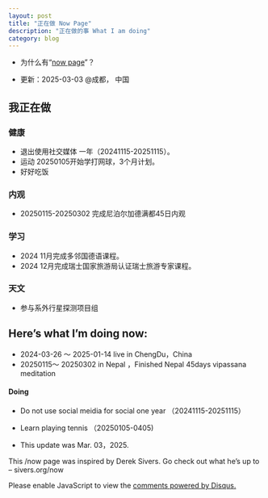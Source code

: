 ```yaml
---
layout: post
title: "正在做 Now Page"
description: "正在做的事 What I am doing"
category: blog
---
```



- 为什么有“[now page](http://nownownow.com/about)”？


- 更新：2025-03-03 @成都， 中国


## 我正在做

### 健康

- 退出使用社交媒体 一年（20241115-20251115）。
- 运动 20250105开始学打网球，3个月计划。
- 好好吃饭

### 内观

- 20250115-20250302 完成尼泊尔加德满都45日内观

### 学习
- 2024 11月完成多邻国德语课程。
- 2024 12月完成瑞士国家旅游局认证瑞士旅游专家课程。

### 天文
- 参与系外行星探测项目组
  











## Here’s what I’m doing now:


- 2024-03-26 ～ 2025-01-14    live in ChengDu，China
- 20250115～ 20250302 in Nepal ，Finished Nepal 45days vipassana meditation
 
#### Doing


- Do not use social meidia for social one year （20241115-20251115）
- Learn playing tennis （20250105-0405)




  
- This update was Mar. 03，2025.

This /now page was inspired by Derek Sivers. Go check out what he’s up to – sivers.org/now 


<div id="disqus_thread"></div>
<script>

/**
*  RECOMMENDED CONFIGURATION VARIABLES: EDIT AND UNCOMMENT THE SECTION BELOW TO INSERT DYNAMIC VALUES FROM YOUR PLATFORM OR CMS.
*  LEARN WHY DEFINING THESE VARIABLES IS IMPORTANT: https://disqus.com/admin/universalcode/#configuration-variables*/
/*
var disqus_config = function () {
this.page.url = https://violettianjie.github.io;  // Replace PAGE_URL with your page's canonical URL variable
this.page.identifier = https://violettianjie.github.io; // Replace PAGE_IDENTIFIER with your page's unique identifier variable
};
*/
(function() { // DON'T EDIT BELOW THIS LINE
var d = document, s = d.createElement('script');
s.src = 'https://https-violettianjie-github-io-1.disqus.com/embed.js';
s.setAttribute('data-timestamp', +new Date());
(d.head || d.body).appendChild(s);
})();
</script>
<noscript>Please enable JavaScript to view the <a href="https://disqus.com/?ref_noscript">comments powered by Disqus.</a></noscript>


